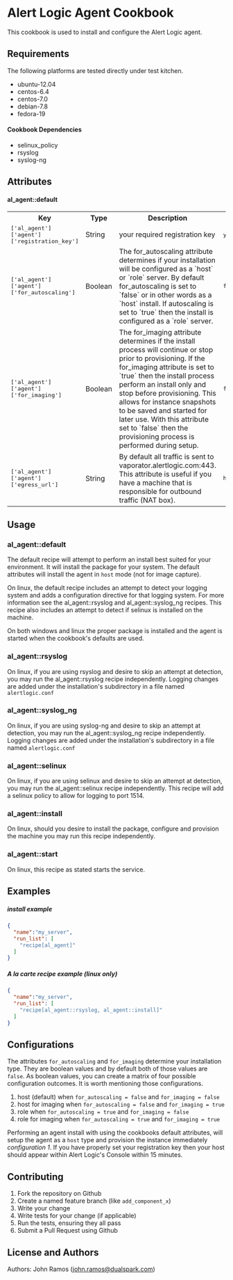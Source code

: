 Alert Logic Agent Cookbook
=================
This cookbook is used to install and configure the Alert Logic agent.

Requirements
------------
The following platforms are tested directly under test kitchen.

- ubuntu-12.04
- centos-6.4
- centos-7.0
- debian-7.8
- fedora-19

#### Cookbook Dependencies
- selinux_policy
- rsyslog
- syslog-ng


Attributes
----------
#### al_agent::default
<table>
  <tr>
    <th>Key</th>
    <th>Type</th>
    <th>Description</th>
    <th>Default</th>
  </tr>
  <tr>
    <td><tt>['al_agent']['agent']['registration_key']</tt></td>
    <td>String</td>
    <td>your required registration key</td>
    <td><tt>your_registration_key_here</tt></td>
  </tr>
  <tr>
    <td><tt>['al_agent']['agent']['for_autoscaling']</tt></td>
    <td>Boolean</td>
    <td>
      The for_autoscaling attribute determines if your installation will be configured as a `host` or `role` server.  By default for_autoscaling is set to `false` or in other words as a `host` install.  If autoscaling is set to `true` then the install is configured as a `role` server.
    </td>
    <td><tt>false</tt></td>
  </tr>
  <tr>
    <td><tt>['al_agent']['agent']['for_imaging']</tt></td>
    <td>Boolean</td>
    <td>
      The for_imaging attribute determines if the install process will continue or stop prior to provisioning.  If the for_imaging attribute is set to `true` then the install process perform an install only and stop before provisioning.  This allows for instance snapshots to be saved and started for later use.  With this attribute set to `false` then the provisioning process is performed during setup.
    </td>
    <td><tt>false</tt></td>
  </tr>
  <tr>
    <td><tt>['al_agent']['agent']['egress_url']</tt></td>
    <td>String</td>
    <td>
      By default all traffic is sent to vaporator.alertlogic.com:443.  This attribute is useful if you have a machine that is responsible for outbound traffic (NAT box).
    </td>
    <td><tt>https://vaporator.alertlogic.com:443</tt></td>
  </tr>  
</table>



Usage
-----
### al_agent::default
The default recipe will attempt to perform an install best suited for your environment.  It will install the package for your system. The default attributes will install the agent in `host` mode (not for image capture).

On linux, the default recipe includes an attempt to detect your logging system and adds a configuration directive for that logging system.  For more information see the al_agent::rsyslog and al_agent::syslog_ng recipes.  This recipe also includes an attempt to detect if selinux is installed on the machine.

On both windows and linux the proper package is installed and the agent is started when the cookbook's defaults are used.

### al_agent::rsyslog
On linux, if you are using rsyslog and desire to skip an attempt at detection, you may run the al_agent::rsyslog recipe independently.  Logging changes are added under the installation's subdirectory in a file named `alertlogic.conf`

### al_agent::syslog_ng
On linux, if you are using syslog-ng and desire to skip an attempt at detection, you may run the al_agent::syslog_ng recipe independently.  Logging changes are added under the installation's subdirectory in a file named `alertlogic.conf`

### al_agent::selinux
On linux, if you are using selinux and desire to skip an attempt at detection, you may run the al_agent::selinux recipe independently. This recipe will add a selinux policy to allow for logging to port 1514.

### al_agent::install
On linux, should you desire to install the package, configure and provision the machine you may run this recipe independently.

### al_agent::start
On linux, this recipe as stated starts the service.


Examples
--------

##### install example
```json
{
  "name":"my_server",
  "run_list": [
    "recipe[al_agent]"
  ]
}
```

##### A la carte recipe example (linux only)
```json
{
  "name":"my_server",
  "run_list": [
    "recipe[al_agent::rsyslog, al_agent::install]"
  ]
}
```


Configurations
--------------
The attributes `for_autoscaling` and `for_imaging` determine your installation type.  They are boolean values and by default both of those values are `false`.  As boolean values, you can create a matrix of four possible configuration outcomes.  It is worth mentioning those configurations.

1. host (default) when `for_autoscaling = false` and `for_imaging = false`
2. host for imaging when `for_autoscaling = false` and `for_imaging = true`
3. role when `for_autoscaling = true` and `for_imaging = false`
4. role for imaging when `for_autoscaling = true` and `for_imaging = true`

Performing an agent install with using the cookbooks default attributes, will setup the agent as a `host` type and provision the instance immediately *configuration 1*.  If you have properly set your registration key then your host should appear within Alert Logic's Console within 15 minutes.


Contributing
------------

1. Fork the repository on Github
2. Create a named feature branch (like `add_component_x`)
3. Write your change
4. Write tests for your change (if applicable)
5. Run the tests, ensuring they all pass
6. Submit a Pull Request using Github

License and Authors
-------------------
Authors: John Ramos (john.ramos@dualspark.com)
